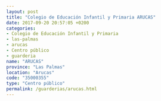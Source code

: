 ```yaml
---
layout: post
title: "Colegio de Educación Infantil y Primaria ARUCAS"
date: 2017-09-20 20:57:05 +0200
categories:
- Colegio de Educación Infantil y Primaria
- las-palmas
- arucas
- Centro público
- guarderia
name: "ARUCAS"
province: "Las Palmas"
location: "Arucas"
code: "35000355"
type: "Centro público"
permalink: /guarderias/arucas.html
---
```

